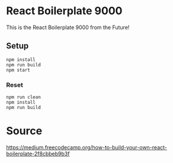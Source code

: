 # React Boilerplate 9000
This is the React Boilerplate 9000 from the Future!

## Setup
```
npm install
npm run build
npm start
```
### Reset
```
npm run clean
npm install
npm run build
```

# Source
https://medium.freecodecamp.org/how-to-build-your-own-react-boilerplate-2f8cbbeb9b3f
